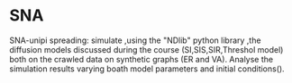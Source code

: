 # SNA
SNA-unipi
spreading:
simulate ,using the "NDlib" python library ,the diffusion models discussed during the course (SI,SIS,SIR,Threshol model) both on the crawled data on synthetic graphs (ER and VA).
Analyse the simulation  results varying boath model parameters  and initial conditions().
